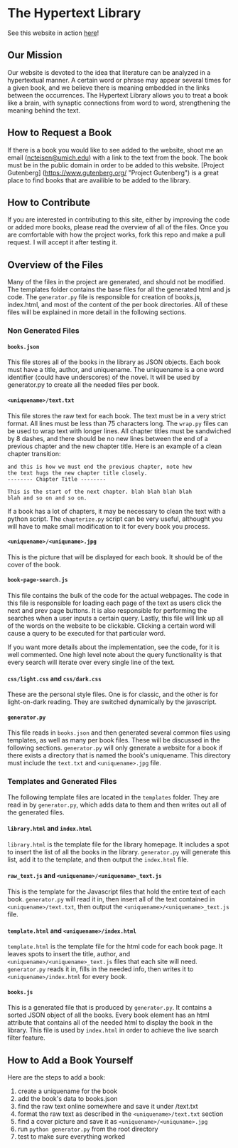 # The Hypertext Library

See this website in action [here](http://hypertextlibrary.com/ "The Hypertext Library")!


## Our Mission

Our website is devoted to the idea that 
literature can be analyzed in a hypertextual manner. 
A certain word or phrase may appear several times for a given book, and we believe there is 
meaning embedded in the links between the occurrences. The Hypertext Library allows you to treat a book 
like a brain, with synaptic connections from word to word, strengthening the meaning behind 
the text.

## How to Request a Book

If there is a book you would like to see added to the website, shoot me an email (ncteisen@umich.edu) with a link to the
text from the book. The book must be in the public domain in order to be added to this website. 
[Project Gutenberg] (https://www.gutenberg.org/ "Project Gutenberg") is a great place to find books that are
availible to be added to the library.

## How to Contribute

If you are interested in contributing to this site, either by improving the code or added more books, please
read the overview of all of the files. Once you are comfortable with how the project works, fork this repo and
make a pull request. I will accept it after testing it.

## Overview of the Files

Many of the files in the project are generated, and should not be modified. The templates folder contains 
the base files for all the generated html and js code. The `generator.py` file is responsible for creation of 
books.js, index.html, and most of the content of the per book directories. All of these files will be explained
in more detail in the following sections.

### Non Generated Files

#### `books.json`

This file stores all of the books in the library as JSON objects. Each book must have a title, author, 
and uniquename. The uniquename is a one word identifier (could have underscores) of the novel. It will be used
by generator.py to create all the needed files per book.

#### `<uniquename>/text.txt`

This file stores the raw text for each book. The text must be in a very strict format. All lines must be less than 75
characters long. The `wrap.py` files can be used to wrap text with longer lines. All chapter titles must be sandwiched by
8 dashes, and there should be no new lines between the end of a previous chapter and the new chapter title. Here is an example
of a clean chapter transition:

```
and this is how we must end the previous chapter, note how
the text hugs the new chapter title closely.
-------- Chapter Title --------

This is the start of the next chapter. blah blah blah blah
blah and so on and so on.
```

If a book has a lot of chapters, it may be necessary to clean the text with a python script. The `chapterize.py` script
can be very useful, althought you will have to make small modification to it for every book you process.

#### `<uniquename>/<uniquname>.jpg`

This is the picture that will be displayed for each book. It should be of the cover of the book.

#### `book-page-search.js`

This file contains the bulk of the code for the actual webpages. The code in this file is responsible for loading each 
page of the text as users click the next and prev page buttons. It is also responsible for performing the searches
when a user inputs a certain query. Lastly, this file will link up all of the words on the website to be clickable. 
Clicking a certain word will cause a query to be executed for that particular word.

If you want more details about the implementation, see the code, for it is well commented. One high level note about the
query functionality is that every search will iterate over every single line of the text.

#### `css/light.css` and `css/dark.css`

These are the personal style files. One is for classic, and the other is for light-on-dark reading. They are switched
dynamically by the javascript.

#### `generator.py`

This file reads in `books.json` and then generated several common files using templates, as well as many per book files. 
These will be discussed in the following sections. `generator.py` will only generate a website for a book if there exists
a directory that is named the book's uniquename. This directory must include the `text.txt` and `<uniquename>.jpg` file.

### Templates and Generated Files

The following template files are located in the `templates` folder. They are read in by `generator.py`, which adds data to them
and then writes out all of the generated files.

#### `library.html` and `index.html`

`library.html` is the template file for the library homepage. It includes a spot to insert the list of all the books 
in the library. `generator.py` will generate this list, add it to the template, and then output the `index.html` file.

#### `raw_text.js` and `<uniquename>/<uniquename>_text.js`

This is the template for the Javascript files that hold the entire text of each book. `generator.py` will read it in, then
insert all of the text contained in `<uniquename>/text.txt`, then output the `<uniquename>/<uniquename>_text.js` file.

#### `template.html` and `<uniquename>/index.html`

`template.html` is the template file for the html code for each book page. It leaves spots to insert the title, author, 
and `<uniquename>/<uniquename>_text.js` files
that each site will need. `generator.py` reads it in, fills in the needed info, then writes it to `<uniquename>/index.html` 
for every book.

#### `books.js`

This is a generated file that is produced by `generator.py`. It contains a sorted JSON object of all the books.
Every book element has an html attribute that contains all of the needed html to display the book in the library.
This file is used by `index.html` in order to achieve the live search filter feature.

## How to Add a Book Yourself

Here are the steps to add a book:

1. create a uniquename for the book
2. add the book's data to books.json
2. find the raw text online somewhere and save it under <uniquename>/text.txt
2. format the raw text as described in the `<uniquename>/text.txt` section
3. find a cover picture and save it as `<uniquename>/<uniquname>.jpg`
4. run `python generator.py` from the root directory
5. test to make sure everything worked

